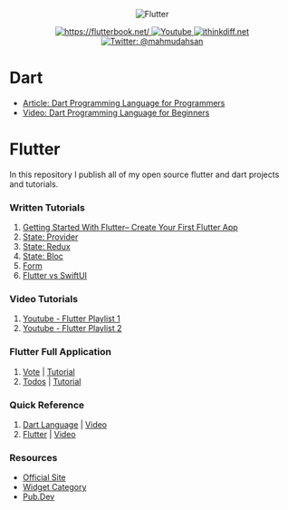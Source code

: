 <p align="center">
    <img src="cover.png" alt="Flutter" />
</p>
<p align="center">
    <a href="https://flutterbook.net/">
        <img src="https://img.shields.io/badge/tutorial-flutterbook.net-brightgreen.svg" alt="https://flutterbook.net/" />
    </a>
    <a href="https://www.youtube.com/channel/UCtHlgyUw0wLE5Ous9swfFlg">
        <img src="https://img.shields.io/badge/my-youtube channel-red.svg" alt="Youtube" />
    </a>
    <a href="https://ithinkdiff.net/">
        <img src="https://img.shields.io/badge/mobile-apps-yellow.svg" alt="ithinkdiff.net" />
    </a>
    <a href="https://twitter.com/mahmudahsan">
        <img src="https://img.shields.io/badge/contact%40-mahmudahsan-blue.svg" alt="Twitter: @mahmudahsan" />
    </a>
</p>

# Dart
- [Article: Dart Programming Language for Programmers](https://medium.com/@mahmudahsan/dart-language-tutorial-for-programmers-e1ff2c8b7d86)
- [Video: Dart Programming Language for Beginners](https://www.youtube.com/watch?v=Ej_Pcr4uC2Q&list=PLlMOodDAsO4xrTgVEkKXfVf7sSVEsmWKQ&index=2)

# Flutter
In this repository I publish all of my open source flutter and dart projects and tutorials.

### Written Tutorials
1. [Getting Started With Flutter– Create Your First Flutter App](https://medium.com/level-up-programming/getting-started-with-flutter-create-your-first-flutter-app-f6dea473f57d)
3. [State: Provider](https://medium.com/level-up-programming/how-to-use-provider-in-flutter-f4998acb4702)
4. [State: Redux](https://medium.com/@mahmudahsan/how-to-use-redux-in-flutter-app-6299f69fadee)
5. [State: Bloc](https://medium.com/@mahmudahsan/how-to-use-bloc-in-flutter-to-manage-state-d0e66c0b47f1)
6. [Form](https://medium.com/@mahmudahsan/how-to-create-validate-and-save-form-in-flutter-e80b4d2a70a4)
7. [Flutter vs SwiftUI](https://medium.com/@mahmudahsan/flutter-vs-swiftui-43a564b35e4a)

### Video Tutorials
1. [Youtube - Flutter Playlist 1](https://www.youtube.com/playlist?list=PLlMOodDAsO4xrTgVEkKXfVf7sSVEsmWKQ)
2. [Youtube - Flutter Playlist 2](https://www.youtube.com/playlist?list=PLlMOodDAsO4zQ243zMHKKrV316PJU9q0E)

### Flutter Full Application
1. [Vote](https://git.io/JeRjb) | [Tutorial](https://www.youtube.com/watch?v=Iu9DpbzR83s&list=PLlMOodDAsO4zQ243zMHKKrV316PJU9q0E&index=2&t=0s)
2. [Todos](https://github.com/mahmudahsan/flutter_todos) | [Tutorial](https://youtu.be/OQG3MxenJsM)

### Quick Reference

1. [Dart Language](https://medium.com/level-up-programming/dart-language-tutorial-for-programmers-e1ff2c8b7d86) | [Video](https://www.youtube.com/watch?v=Ej_Pcr4uC2Q&list=PLlMOodDAsO4xrTgVEkKXfVf7sSVEsmWKQ&index=3)
2. [Flutter](flutter/) | [Video](https://www.youtube.com/playlist?list=PLlMOodDAsO4xrTgVEkKXfVf7sSVEsmWKQ)


### Resources

- [Official Site](https://flutter.dev/)
- [Widget Category](https://flutter.dev/docs/reference/widgets)
- [Pub.Dev](https://pub.dev/)
